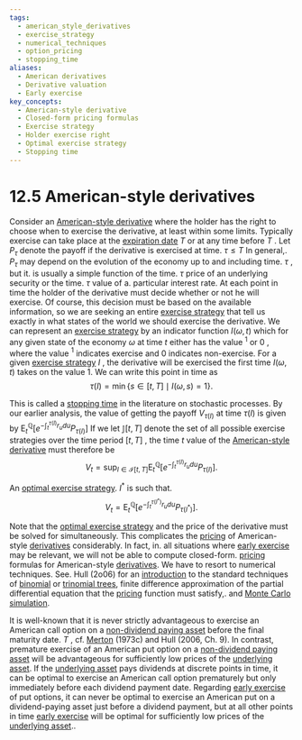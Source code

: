 ```yaml
---
tags:
  - american_style_derivatives
  - exercise_strategy
  - numerical_techniques
  - option_pricing
  - stopping_time
aliases:
  - American derivatives
  - Derivative valuation
  - Early exercise
key_concepts:
  - American-style derivative
  - Closed-form pricing formulas
  - Exercise strategy
  - Holder exercise right
  - Optimal exercise strategy
  - Stopping time
---
```


# 12.5 American-style derivatives  

Consider an [American-style derivative](.md) where the holder has the right to choose when to exercise the derivative, at least within some limits. Typically exercise can take place at the [expiration date](../../../Financial%20Instruments/Financial%20Derivatives%20and%20Quantitative%20Methods/Risk%20Neutral%20Pricing%20of%20Options.md) $T$ or at any time before $T$ . Let $P_{\tau}$ denote the payoff if the derivative is exercised at time. $\tau\leq T$ In general,. $P_{\tau}$ may depend on the evolution of the economy up to and including time. $\tau$ , but it. is usually a simple function of the time. $\tau$ price of an underlying security or the time. $\tau$ value of a. particular interest rate. At each point in time the holder of the derivative must decide whether or not he will exercise. Of course, this decision must be based on the available information, so we are seeking an entire [exercise strategy](.md) that tell us exactly in what states of the world we should exercise the derivative. We can represent an [exercise strategy](.md) by an indicator function $I(\omega,t)$ which for any given state of the economy $\omega$ at time $t$ either has the value $^{1}$ or $0$ , where the value $^{1}$ indicates exercise and $0$ indicates non-exercise. For a given [exercise strategy](.md) $I$ , the derivative will be exercised the first time $I(\omega,t)$ takes on the value 1. We can write this point in time as  
$$
\tau(I)=\operatorname*{min}\{s\in[t,T]\mid I(\omega,s)=1\}.
$$  

This is called a [stopping time](.md) in the literature on stochastic processes. By our earlier analysis, the value of getting the payoff $V_{\tau(I)}$ at time $\tau(I)$ is given by $\operatorname{E}_{t}^{\mathbb{Q}}\left[e^{-\int_{t}^{\tau(I)}r_{u}d u}P_{\tau(I)}\right]$ If we let $\mathbb{J}[t,T]$ denote the set of all possible exercise strategies over the time period $[t,T]$ , the time $t$ value of the [American-style derivative](.md) must therefore be  
$$
V_{t}=\operatorname*{sup}_{I\in\mathcal{I}[t,T]}\mathrm{E}_{t}^{\mathbb{Q}}\left[e^{-\int_{t}^{\tau(I)}r_{u}d u}P_{\tau(I)}\right].
$$  

An [optimal exercise strategy](.md). $I^{*}$ is such that.  
$$
V_{t}=\mathrm{E}_{t}^{\mathbb{Q}}\left[e^{-\int_{t}^{\tau(I^{*})}r_{u}d u}P_{\tau(I^{*})}\right].
$$  

Note that the [optimal exercise strategy](.md) and the price of the derivative must be solved for simultaneously. This complicates the [pricing](../../Fixed%20Income%20Securities%20Tools%20for%20Today's%20Markets/Chapter%207/Arbitrage%20Pricing%20of%20Derivatives.md) of American-style [derivatives](../../Financial%20Trading%20and%20Markets/Chapter%209%20Arbitrage%20and%20Hedging%20With%20Options.md) considerably. In fact, in. all situations where [early exercise](../../Fixed%20Income%20Securities%20Tools%20for%20Today's%20Markets/Chapter%2016/Bond%20Futures%20Options.md) may be relevant, we will not be able to compute closed-form. [pricing](../../Fixed%20Income%20Securities%20Tools%20for%20Today's%20Markets/Chapter%207/Arbitrage%20Pricing%20of%20Derivatives.md) formulas for American-style [derivatives](../../Financial%20Trading%20and%20Markets/Chapter%209%20Arbitrage%20and%20Hedging%20With%20Options.md). We have to resort to numerical techniques. See. Hull (2o06) for an [introduction](../../../Financial%20Markets%20and%20Institutions/III.%20Liquidity%20of%20Assets/Class%209-%20Bailouts%20and%20Bank%20Failures/Squam%20Lake%20Group%20Introduction.md) to the standard techniques of [binomial](../../Financial%20Engineering%20and%20Arbitrage%20in%20the%20Financial%20Markets/PART%20I%20RELATIVE%20VALUE%20BUILDING%20BLOCKS/Chapter%205%20Options%20on%20Prices%20and%20Hedge-Based%20Valuation/A%20Real-Life%20Option%20Pricing%20Exercise.md) or [trinomial trees](../../Financial%20Engineering%20and%20Arbitrage%20in%20the%20Financial%20Markets/PART%20I%20RELATIVE%20VALUE%20BUILDING%20BLOCKS/Chapter%206%20Options%20on%20Non-Price%20Variables/Arbitrage-Free%20Interest%20Rate%20Models.md), finite difference approximation of the partial differential equation that the [pricing](../../Fixed%20Income%20Securities%20Tools%20for%20Today's%20Markets/Chapter%207/Arbitrage%20Pricing%20of%20Derivatives.md) function must satisfy,. and [Monte Carlo simulation](../../../Financial%20Instruments/Pricing%20a%20Callable%20Leveraged%20Constant%20Maturity%20Swap%20Spread%20Note.md).  

It is well-known that it is never strictly advantageous to exercise an American call option on a [non-dividend paying asset](Options.md) before the final maturity date. $T$ , cf. [Merton](../../../Credit%20Markets/Credit%20Markets%20Session%205.md) (1973c) and Hull (2006, Ch. 9). In contrast, premature exercise of an American put option on a [non-dividend paying asset](Options.md) will be advantageous for sufficiently low prices of the [underlying asset](../../../Financial%20Instruments/Financial%20Derivatives%20and%20Quantitative%20Methods/Risk%20Neutral%20Pricing%20of%20Options.md). If the [underlying asset](../../../Financial%20Instruments/Financial%20Derivatives%20and%20Quantitative%20Methods/Risk%20Neutral%20Pricing%20of%20Options.md) pays dividends at discrete points in time, it can be optimal to exercise an American call option prematurely but only immediately before each dividend payment date. Regarding [early exercise](../../Fixed%20Income%20Securities%20Tools%20for%20Today's%20Markets/Chapter%2016/Bond%20Futures%20Options.md) of put options, it can never be optimal to exercise an American put on a dividend-paying asset just before a dividend payment, but at all other points in time [early exercise](../../Fixed%20Income%20Securities%20Tools%20for%20Today's%20Markets/Chapter%2016/Bond%20Futures%20Options.md) will be optimal for sufficiently low prices of the [underlying asset](../../../Financial%20Instruments/Financial%20Derivatives%20and%20Quantitative%20Methods/Risk%20Neutral%20Pricing%20of%20Options.md)..  